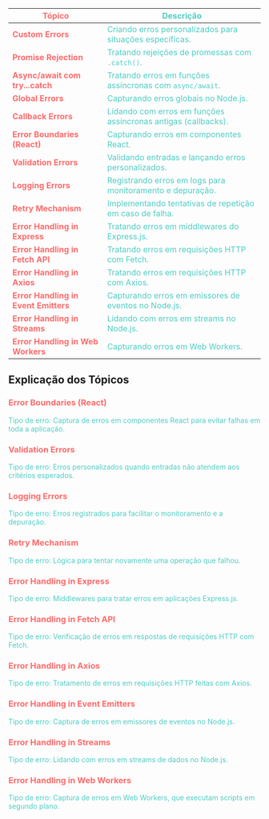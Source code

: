 | **<span style="color: #FF6B6B;">Tópico</span>**                     | **<span style="color: #4ECDC4;">Descrição</span>**                                                            |
|--------------------------------|---------------------------------------------------------------------------------------------------|
| **<span style="color: #FF6B6B;">Custom Errors</span>**              | <span style="color: #4ECDC4;">Criando erros personalizados para situações específicas.</span>                 |
| **<span style="color: #FF6B6B;">Promise Rejection</span>**          | <span style="color: #4ECDC4;">Tratando rejeições de promessas com `.catch()`.</span>                          |
| **<span style="color: #FF6B6B;">Async/await com try...catch</span>**| <span style="color: #4ECDC4;">Tratando erros em funções assíncronas com `async/await`.</span>                |
| **<span style="color: #FF6B6B;">Global Errors</span>**              | <span style="color: #4ECDC4;">Capturando erros globais no Node.js.</span>                                    |
| **<span style="color: #FF6B6B;">Callback Errors</span>**            | <span style="color: #4ECDC4;">Lidando com erros em funções assíncronas antigas (callbacks).</span>           |
| **<span style="color: #FF6B6B;">Error Boundaries (React)</span>**   | <span style="color: #4ECDC4;">Capturando erros em componentes React.</span>                                 |
| **<span style="color: #FF6B6B;">Validation Errors</span>**          | <span style="color: #4ECDC4;">Validando entradas e lançando erros personalizados.</span>                     |
| **<span style="color: #FF6B6B;">Logging Errors</span>**             | <span style="color: #4ECDC4;">Registrando erros em logs para monitoramento e depuração.</span>               |
| **<span style="color: #FF6B6B;">Retry Mechanism</span>**            | <span style="color: #4ECDC4;">Implementando tentativas de repetição em caso de falha.</span>                 |
| **<span style="color: #FF6B6B;">Error Handling in Express</span>**  | <span style="color: #4ECDC4;">Tratando erros em middlewares do Express.js.</span>                            |
| **<span style="color: #FF6B6B;">Error Handling in Fetch API</span>**| <span style="color: #4ECDC4;">Tratando erros em requisições HTTP com Fetch.</span>                           |
| **<span style="color: #FF6B6B;">Error Handling in Axios</span>**    | <span style="color: #4ECDC4;">Tratando erros em requisições HTTP com Axios.</span>                           |
| **<span style="color: #FF6B6B;">Error Handling in Event Emitters</span>** | <span style="color: #4ECDC4;">Capturando erros em emissores de eventos no Node.js.</span>                 |
| **<span style="color: #FF6B6B;">Error Handling in Streams</span>**  | <span style="color: #4ECDC4;">Lidando com erros em streams no Node.js.</span>                                |
| **<span style="color: #FF6B6B;">Error Handling in Web Workers</span>** | <span style="color: #4ECDC4;">Capturando erros em Web Workers.</span>                                      |


## Explicação dos Tópicos

### **<span style="color: #FF6B6B;">Error Boundaries (React)</span>**
<span style="color: #4ECDC4;">Tipo de erro: Captura de erros em componentes React para evitar falhas em toda a aplicação.</span>

### **<span style="color: #FF6B6B;">Validation Errors</span>**
<span style="color: #4ECDC4;">Tipo de erro: Erros personalizados quando entradas não atendem aos critérios esperados.</span>

### **<span style="color: #FF6B6B;">Logging Errors</span>**
<span style="color: #4ECDC4;">Tipo de erro: Erros registrados para facilitar o monitoramento e a depuração.</span>

### **<span style="color: #FF6B6B;">Retry Mechanism</span>**
<span style="color: #4ECDC4;">Tipo de erro: Lógica para tentar novamente uma operação que falhou.</span>

### **<span style="color: #FF6B6B;">Error Handling in Express</span>**
<span style="color: #4ECDC4;">Tipo de erro: Middlewares para tratar erros em aplicações Express.js.</span>

### **<span style="color: #FF6B6B;">Error Handling in Fetch API</span>**
<span style="color: #4ECDC4;">Tipo de erro: Verificação de erros em respostas de requisições HTTP com Fetch.</span>

### **<span style="color: #FF6B6B;">Error Handling in Axios</span>**
<span style="color: #4ECDC4;">Tipo de erro: Tratamento de erros em requisições HTTP feitas com Axios.</span>

### **<span style="color: #FF6B6B;">Error Handling in Event Emitters</span>**
<span style="color: #4ECDC4;">Tipo de erro: Captura de erros em emissores de eventos no Node.js.</span>

### **<span style="color: #FF6B6B;">Error Handling in Streams</span>**
<span style="color: #4ECDC4;">Tipo de erro: Lidando com erros em streams de dados no Node.js.</span>

### **<span style="color: #FF6B6B;">Error Handling in Web Workers</span>**
<span style="color: #4ECDC4;">Tipo de erro: Captura de erros em Web Workers, que executam scripts em segundo plano.</span>
